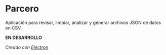 # Parcero

Aplicación para revisar, limpiar, analizar y generar archivos JSON de datos en CSV.

**EN DESARROLLO**

*Creado con [Electron](https://www.electronjs.org/)*